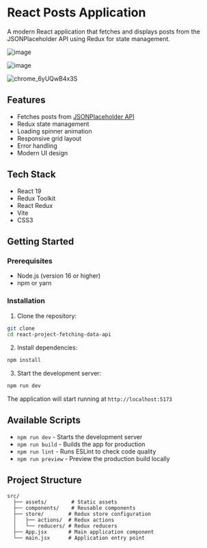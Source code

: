 # React Posts Application

A modern React application that fetches and displays posts from the JSONPlaceholder API using Redux for state management.

![image](https://github.com/user-attachments/assets/31b26bb7-08d5-48a6-a7e4-86ab7f4cd3b8)


![image](https://github.com/user-attachments/assets/5befe990-b152-461b-818a-73bf16a809e4)

![chrome_6yUQwB4x3S](https://github.com/user-attachments/assets/d07957d0-9bf0-49b8-9533-7b20e8a546cc)


## Features

- Fetches posts from [JSONPlaceholder API](https://jsonplaceholder.typicode.com/posts)
- Redux state management
- Loading spinner animation
- Responsive grid layout
- Error handling
- Modern UI design

## Tech Stack

- React 19
- Redux Toolkit
- React Redux
- Vite
- CSS3

## Getting Started

### Prerequisites

- Node.js (version 16 or higher)
- npm or yarn

### Installation

1. Clone the repository:
```bash
git clone
cd react-project-fetching-data-api
```

2. Install dependencies:
```bash
npm install
```

3. Start the development server:
```bash
npm run dev
```

The application will start running at `http://localhost:5173`

## Available Scripts

- `npm run dev` - Starts the development server
- `npm run build` - Builds the app for production
- `npm run lint` - Runs ESLint to check code quality
- `npm run preview` - Preview the production build locally

## Project Structure

```
src/
  ├── assets/        # Static assets
  ├── components/    # Reusable components
  ├── store/        # Redux store configuration
  │   ├── actions/  # Redux actions
  │   └── reducers/ # Redux reducers
  ├── App.jsx       # Main application component
  └── main.jsx      # Application entry point
```



